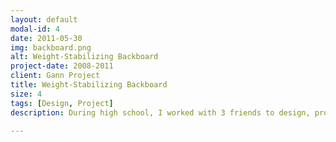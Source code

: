 ```yaml
---
layout: default
modal-id: 4
date: 2011-05-30
img: backboard.png
alt: Weight-Stabilizing Backboard
project-date: 2008-2011
client: Gann Project
title: Weight-Stabilizing Backboard
size: 4
tags: [Design, Project]
description: During high school, I worked with 3 friends to design, prototype and patent a weight-stabilizing backboard for seaech and rescue missions. During search and rescue missions, the injured person sometimes needs to be carried for miles over rough terrain while strapped tightly to a backboard. This experience can cause discomfort and significant injuries. Our design stabilizes the weight so the person has a more comfortable, safe experience. To fund this project, we were chosen twice to be Lemelson-MIT Inventeams and presented at MIT's EurekaFest. More info about the patent can be found <a href="TODO">here</a>.

---
```

